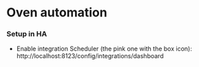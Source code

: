 # Oven automation

### Setup in HA

* Enable integration Scheduler (the pink one with the box icon): http://localhost:8123/config/integrations/dashboard
